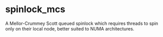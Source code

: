 # spinlock_mcs
A Mellor-Crummey Scott queued spinlock which requires threads to spin only on their local node, better suited to NUMA architectures.
